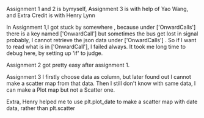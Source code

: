 Assignment 1 and 2 is bymyself, Assignment 3 is with help of Yao Wang, and Extra Credit is with Henry Lynn

In Assignment 1,I got stuck by somewhere , because under ['OnwardCalls'] there is a key named ['OnwardCall']
but sometimes the bus get lost in signal probably, I cannot retrieve the json data under  ['OnwardCalls'] .
So if I want to read what is in ['OnwardCall'], I failed always. It took me long time to debug here, by setting up 'if' to judge.

Assignment 2 got pretty easy after assignment 1.

Assignment 3 I firstly choose data as column, but later found out I cannot make a scatter map from that data. 
Then I still don't know with same data, I can make a Plot map but not a Scatter one.

Extra, Henry helped me to use plt.plot_date to make a scatter map with date data, rather than plt.scatter
